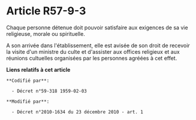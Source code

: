 # Article R57-9-3

Chaque personne détenue doit pouvoir satisfaire aux exigences de sa vie religieuse, morale ou spirituelle. 

A son arrivée dans l'établissement, elle est avisée de son droit de recevoir la visite d'un ministre du culte et d'assister
aux offices religieux et aux réunions cultuelles organisées par les personnes agréées à cet effet.

**Liens relatifs à cet article**

	**Codifié par**:

	  - Décret n°59-318 1959-02-03

	**Modifié par**:

	  - Décret n°2010-1634 du 23 décembre 2010 - art. 1
